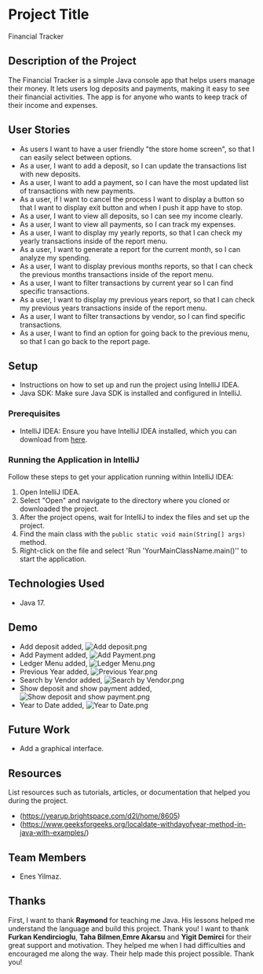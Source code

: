# Project Title
Financial Tracker

## Description of the Project
The Financial Tracker is a simple Java console app that helps users manage their money.
It lets users log deposits and payments, making it easy to see their financial activities.
The app is for anyone who wants to keep track of their income and expenses.


## User Stories
- As users I want to have a user friendly "the store home screen", so that I can easily select between options.
- As a user, I want to add a deposit, so I can update the transactions list with new deposits.
- As a user, I want to add a payment, so I can have the most updated list of transactions with new payments.
- As a user, if I want to cancel the process I want to display a button so that I want to display exit button and when I push it app have to stop.
- As a user, I want to view all deposits, so I can see my income clearly.
- As a user, I want to view all payments, so I can track my expenses.
- As a user, I want to display my yearly reports, so that I can check my yearly transactions inside of the report menu.
- As a user, I want to generate a report for the current month, so I can analyze my spending.
- As a user, I want to display previous months reports, so that I can check the previous months transactions inside of the report menu.
- As a user, I want to filter transactions by current year so I can find specific transactions.
- As a user, I want to display my previous years report, so that I can check my previous years transactions inside of the report menu.
- As a user, I want to filter transactions by vendor, so I can find specific transactions.
- As a user, I want to find an option for going back to the previous menu, so that I can go back to the report page.


## Setup
- Instructions on how to set up and run the project using IntelliJ IDEA.
- Java SDK: Make sure Java SDK is installed and configured in IntelliJ.

### Prerequisites
- IntelliJ IDEA: Ensure you have IntelliJ IDEA installed, which you can download from [here](https://www.jetbrains.com/idea/download/).

### Running the Application in IntelliJ

Follow these steps to get your application running within IntelliJ IDEA:

1. Open IntelliJ IDEA.
2. Select "Open" and navigate to the directory where you cloned or downloaded the project.
3. After the project opens, wait for IntelliJ to index the files and set up the project.
4. Find the main class with the `public static void main(String[] args)` method.
5. Right-click on the file and select 'Run 'YourMainClassName.main()'' to start the application.

## Technologies Used

- Java 17.

## Demo
- Add deposit added, ![Add deposit.png](imgs%2FAdd%20deposit.png)
- Add Payment added, ![Add Payment.png](imgs%2FAdd%20Payment.png)
- Ledger Menu added, ![Ledger Menu.png](imgs%2FLedger%20Menu.png)
- Previous Year added, ![Previous Year.png](imgs%2FPrevious%20Year.png)
- Search by Vendor added, ![Search by Vendor.png](imgs%2FSearch%20by%20Vendor.png)
- Show deposit and show payment added,![Show deposit and show payment.png](imgs%2FShow%20deposit%20and%20show%20payment.png)
- Year to Date added, ![Year to Date.png](imgs%2FYear%20to%20Date.png)




## Future Work

- Add a graphical interface.

## Resources

List resources such as tutorials, articles, or documentation that helped you during the project.

- (https://yearup.brightspace.com/d2l/home/8605)
- (https://www.geeksforgeeks.org/localdate-withdayofyear-method-in-java-with-examples/)

## Team Members

- Enes Yilmaz.

## Thanks

First, I want to thank **Raymond** for teaching me Java.
His lessons helped me understand the language and build this project.
Thank you!
I want to thank **Furkan Kendircioglu**, **Taha Bilmen**,**Emre Akarsu** and **Yigit Demirci**
for their great support and motivation.
They helped me when I had difficulties and encouraged me along the way.
Their help made this project possible.
Thank you!